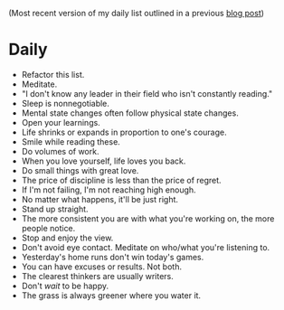 (Most recent version of my daily list outlined in a previous [blog post](http://jasdev.me/daily-list))

# Daily

- Refactor this list.
- Meditate.
- "I don't know any leader in their field who isn't constantly reading."
- Sleep is nonnegotiable.
- Mental state changes often follow physical state changes.
- Open your learnings.
- Life shrinks or expands in proportion to one's courage.
- Smile while reading these.
- Do volumes of work.
- When you love yourself, life loves you back.
- Do small things with great love.
- The price of discipline is less than the price of regret.
- If I'm not failing, I'm not reaching high enough.
- No matter what happens, it'll be just right.
- Stand up straight.
- The more consistent you are with what you're working on, the more people notice.
- Stop and enjoy the view.
- Don't avoid eye contact. Meditate on who/what you're listening to.
- Yesterday's home runs don't win today's games.
- You can have excuses or results. Not both.
- The clearest thinkers are usually writers.
- Don't _wait_ to be happy.
- The grass is always greener where you water it.
